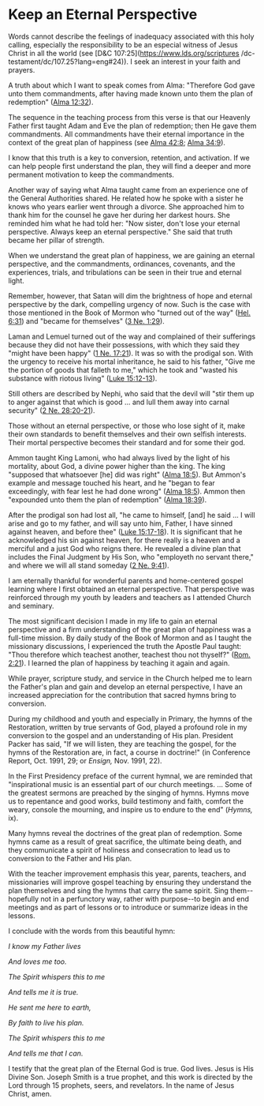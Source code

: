 # Keep an Eternal Perspective

Words cannot describe the feelings of inadequacy associated with this holy
calling, especially the responsibility to be an especial witness of Jesus
Christ in all the world (see [D&amp;C 107:25](https://www.lds.org/scriptures
/dc-testament/dc/107.25?lang=eng#24)). I seek an interest in your faith and
prayers.

A truth about which I want to speak comes from Alma: "Therefore God gave unto
them commandments, after having made known unto them the plan of redemption"
([Alma 12:32](https://www.lds.org/scriptures/bofm/alma/12.32?lang=eng#31)).

The sequence in the teaching process from this verse is that our Heavenly
Father first taught Adam and Eve the plan of redemption; then He gave them
commandments. All commandments have their eternal importance in the context of
the great plan of happiness (see [Alma
42:8](https://www.lds.org/scriptures/bofm/alma/42.8?lang=eng#7); [Alma
34:9](https://www.lds.org/scriptures/bofm/alma/34.9?lang=eng#8)).

I know that this truth is a key to conversion, retention, and activation. If
we can help people first understand the plan, they will find a deeper and more
permanent motivation to keep the commandments.

Another way of saying what Alma taught came from an experience one of the
General Authorities shared. He related how he spoke with a sister he knows who
years earlier went through a divorce. She approached him to thank him for the
counsel he gave her during her darkest hours. She reminded him what he had
told her: "Now sister, don't lose your eternal perspective. Always keep an
eternal perspective." She said that truth became her pillar of strength.

When we understand the great plan of happiness, we are gaining an eternal
perspective, and the commandments, ordinances, covenants, and the experiences,
trials, and tribulations can be seen in their true and eternal light.

Remember, however, that Satan will dim the brightness of hope and eternal
perspective by the dark, compelling urgency of now. Such is the case with
those mentioned in the Book of Mormon who "turned out of the way" ([Hel.
6:31](https://www.lds.org/scriptures/bofm/hel/6.31?lang=eng#30)) and "became
for themselves" ([3 Ne.
1:29](https://www.lds.org/scriptures/bofm/3-ne/1.29?lang=eng#28)).

Laman and Lemuel turned out of the way and complained of their sufferings
because they did not have their possessions, with which they said they "might
have been happy" ([1 Ne.
17:21](https://www.lds.org/scriptures/bofm/1-ne/17.21?lang=eng#20)). It was so
with the prodigal son. With the urgency to receive his mortal inheritance, he
said to his father, "Give me the portion of goods that falleth to me," which
he took and "wasted his substance with riotous living" ([Luke
15:12-13](https://www.lds.org/scriptures/nt/luke/15.12-13?lang=eng#11)).

Still others are described by Nephi, who said that the devil will "stir them
up to anger against that which is good ... and lull them away into carnal
security" ([2 Ne.
28:20-21](https://www.lds.org/scriptures/bofm/2-ne/28.20-21?lang=eng#19)).

Those without an eternal perspective, or those who lose sight of it, make
their own standards to benefit themselves and their own selfish interests.
Their mortal perspective becomes their standard and for some their god.

Ammon taught King Lamoni, who had always lived by the light of his mortality,
about God, a divine power higher than the king. The king "supposed that
whatsoever [he] did was right" ([Alma
18:5](https://www.lds.org/scriptures/bofm/alma/18.5?lang=eng#4)). But Ammon's
example and message touched his heart, and he "began to fear exceedingly, with
fear lest he had done wrong" ([Alma
18:5](https://www.lds.org/scriptures/bofm/alma/18.5?lang=eng#4)). Ammon then
"expounded unto them the plan of redemption" ([Alma
18:39](https://www.lds.org/scriptures/bofm/alma/18.39?lang=eng#38)).

After the prodigal son had lost all, "he came to himself, [and] he said ... I
will arise and go to my father, and will say unto him, Father, I have sinned
against heaven, and before thee" ([Luke
15:17-18](https://www.lds.org/scriptures/nt/luke/15.17-18?lang=eng#16)). It is
significant that he acknowledged his sin against heaven, for there really is a
heaven and a merciful and a just God who reigns there. He revealed a divine
plan that includes the Final Judgment by His Son, who "employeth no servant
there," and where we will all stand someday ([2 Ne.
9:41](https://www.lds.org/scriptures/bofm/2-ne/9.41?lang=eng#40)).

I am eternally thankful for wonderful parents and home-centered gospel
learning where I first obtained an eternal perspective. That perspective was
reinforced through my youth by leaders and teachers as I attended Church and
seminary.

The most significant decision I made in my life to gain an eternal perspective
and a firm understanding of the great plan of happiness was a full-time
mission. By daily study of the Book of Mormon and as I taught the missionary
discussions, I experienced the truth the Apostle Paul taught: "Thou therefore
which teachest another, teachest thou not thyself?" ([Rom.
2:21](https://www.lds.org/scriptures/nt/rom/2.21?lang=eng#20)). I learned the
plan of happiness by teaching it again and again.

While prayer, scripture study, and service in the Church helped me to learn
the Father's plan and gain and develop an eternal perspective, I have an
increased appreciation for the contribution that sacred hymns bring to
conversion.

During my childhood and youth and especially in Primary, the hymns of the
Restoration, written by true servants of God, played a profound role in my
conversion to the gospel and an understanding of His plan. President Packer
has said, "If we will listen, they are teaching the gospel, for the hymns of
the Restoration are, in fact, a course in doctrine!" (in Conference Report,
Oct. 1991, 29; or _Ensign,_ Nov. 1991, 22).

In the First Presidency preface of the current hymnal, we are reminded that
"inspirational music is an essential part of our church meetings. ... Some of
the greatest sermons are preached by the singing of hymns. Hymns move us to
repentance and good works, build testimony and faith, comfort the weary,
console the mourning, and inspire us to endure to the end" (_Hymns,_ ix).

Many hymns reveal the doctrines of the great plan of redemption. Some hymns
came as a result of great sacrifice, the ultimate being death, and they
communicate a spirit of holiness and consecration to lead us to conversion to
the Father and His plan.

With the teacher improvement emphasis this year, parents, teachers, and
missionaries will improve gospel teaching by ensuring they understand the plan
themselves and sing the hymns that carry the same spirit. Sing them--hopefully
not in a perfunctory way, rather with purpose--to begin and end meetings and
as part of lessons or to introduce or summarize ideas in the lessons.

I conclude with the words from this beautiful hymn:

_I know my Father lives_

_And loves me too._

_The Spirit whispers this to me_

_And tells me it is true._

_He sent me here to earth,_

_By faith to live his plan._

_The Spirit whispers this to me_

_And tells me that I can._

I testify that the great plan of the Eternal God is true. God lives. Jesus is
His Divine Son. Joseph Smith is a true prophet, and this work is directed by
the Lord through 15 prophets, seers, and revelators. In the name of Jesus
Christ, amen.

